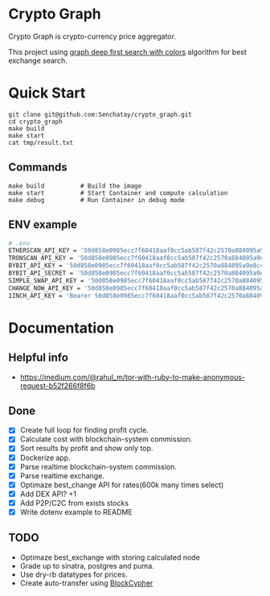 # Crypto Graph
Crypto Graph is crypto-currency price aggregator.

This project using [graph deep first search with colors](https://neerc.ifmo.ru/wiki/index.php?title=%D0%9E%D0%B1%D1%85%D0%BE%D0%B4_%D0%B2_%D0%B3%D0%BB%D1%83%D0%B1%D0%B8%D0%BD%D1%83,_%D1%86%D0%B2%D0%B5%D1%82%D0%B0_%D0%B2%D0%B5%D1%80%D1%88%D0%B8%D0%BD) algorithm for best exchange search.

# Quick Start
```
git clone git@github.com:Senchatay/crypto_graph.git
cd crypto_graph
make build
make start
cat tmp/result.txt
```

## Commands
```
make build          # Build the image
make start          # Start Container and compute calculation
make debug          # Run Container in debug mode
```

## ENV example
```sh
# .env
ETHERSCAN_API_KEY = '50d858e0985ecc7f60418aaf0cc5ab587f42c2570a884095a9e8ccacd0f6545c'
TRONSCAN_API_KEY = '50d858e0985ecc7f60418aaf0cc5ab587f42c2570a884095a9e8ccacd0f6545c'
BYBIT_API_KEY = '50d858e0985ecc7f60418aaf0cc5ab587f42c2570a884095a9e8ccacd0f6545c'
BYBIT_API_SECRET = '50d858e0985ecc7f60418aaf0cc5ab587f42c2570a884095a9e8ccacd0f6545c'
SIMPLE_SWAP_API_KEY = '50d858e0985ecc7f60418aaf0cc5ab587f42c2570a884095a9e8ccacd0f6545c'
CHANGE_NOW_API_KEY = '50d858e0985ecc7f60418aaf0cc5ab587f42c2570a884095a9e8ccacd0f6545c'
1INCH_API_KEY = 'Bearer 50d858e0985ecc7f60418aaf0cc5ab587f42c2570a884095a9e8ccacd0f6545c'
```

# Documentation
## Helpful info
- https://medium.com/@rahul_m/tor-with-ruby-to-make-anonymous-request-b52f266f8f6b

## Done
- [x] Create full loop for finding profit cycle.
- [x] Calculate cost with blockchain-system commission.
- [x] Sort results by profit and show only top.
- [x] Dockerize app.
- [x] Parse realtime blockchain-system commission.
- [x] Parse realtime exchange.
- [x] Optimaze best_change API for rates(600k many times select)
- [x] Add DEX API? +1
- [x] Add P2P/C2C from exists stocks
- [x] Write dotenv example to README

## TODO
- Optimaze best_exchange with storing calculated node
- Grade up to sinatra, postgres and puma.
- Use dry-rb datatypes for prices.
- Create auto-transfer using [BlockCypher](https://github.com/blockcypher/ruby-client)
